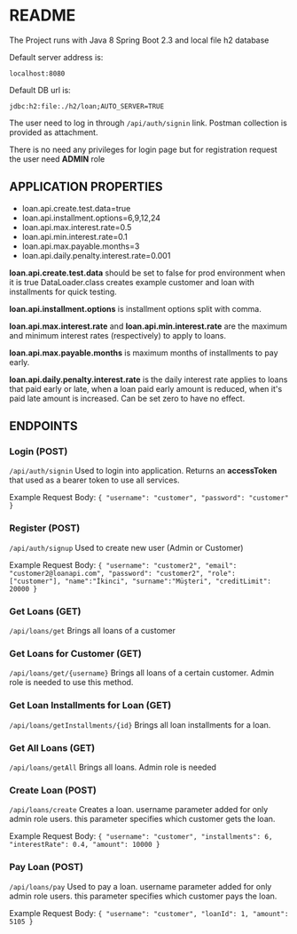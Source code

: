 # README

The Project runs with Java 8 Spring Boot 2.3 and local file h2 database

Default server address is:

`localhost:8080`

Default DB url is:

`jdbc:h2:file:./h2/loan;AUTO_SERVER=TRUE`

The user need to log in through `/api/auth/signin` link. Postman collection is provided as attachment.

There is no need any privileges for login page but for registration request the user need **ADMIN** role

## APPLICATION PROPERTIES

* loan.api.create.test.data=true
* loan.api.installment.options=6,9,12,24
* loan.api.max.interest.rate=0.5
* loan.api.min.interest.rate=0.1
* loan.api.max.payable.months=3
* loan.api.daily.penalty.interest.rate=0.001

**loan.api.create.test.data** should be set to false for prod environment
when it is true DataLoader.class creates example customer and loan with installments for quick testing.

**loan.api.installment.options** is installment options split with comma.

**loan.api.max.interest.rate** and **loan.api.min.interest.rate** are the maximum and minimum interest rates (respectively) to apply to loans.

**loan.api.max.payable.months** is maximum months of installments to pay early.

**loan.api.daily.penalty.interest.rate** is the daily interest rate applies to loans that paid early or late, when a loan paid early amount is reduced, when it's paid late amount is increased. Can be set zero to have no effect.

## ENDPOINTS

### Login (POST)

`/api/auth/signin` Used to login into application. Returns an **accessToken** that used as a bearer token to use all services.  

Example Request Body:
`{
"username": "customer",
"password": "customer"
}`

### Register (POST)

`/api/auth/signup` Used to create new user (Admin or Customer)

Example Request Body:
`{
"username": "customer2",
"email": "customer2@loanapi.com",
"password": "customer2",
"role": ["customer"],
"name":"İkinci",
"surname":"Müşteri",
"creditLimit": 20000
}`

### Get Loans (GET)

`/api/loans/get` Brings all loans of a customer

### Get Loans for Customer (GET)

`/api/loans/get/{username}` Brings all loans of a certain customer. Admin role is needed to use this method.


### Get Loan Installments for Loan (GET)

`/api/loans/getInstallments/{id}` Brings all loan installments for a loan.

### Get All Loans (GET)

`/api/loans/getAll` Brings all loans. Admin role is needed

### Create Loan (POST)

`/api/loans/create` Creates a loan. username parameter added for only admin role users. this parameter specifies which customer gets the loan.

Example Request Body:
`{
"username": "customer",
"installments": 6,
"interestRate": 0.4,
"amount": 10000
}`

### Pay Loan (POST)

`/api/loans/pay` Used to pay a loan. username parameter added for only admin role users. this parameter specifies which customer pays the loan.

Example Request Body:
`{
"username": "customer",
"loanId": 1,
"amount": 5105
}`




